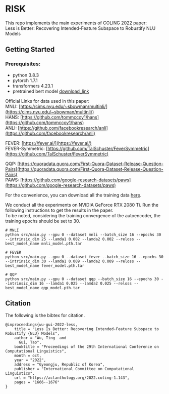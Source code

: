 # RISK
This repo implements the main experiments of COLING 2022 paper:   
Less is Better: Recovering Intended-Feature Subspace to Robustify NLU Models

## Getting Started 

### Prerequisites:
- python 3.8.3
- pytorch 1.7.1
- transformers 4.23.1
- pretrained bert model [download_link](https://s3.amazonaws.com/models.huggingface.co/bert/bert-base-uncased.tar.gz)

Official Links for data used in this paper:   
MNLI:  [https://cims.nyu.edu/~sbowman/multinli/](https://cims.nyu.edu/~sbowman/multinli/)     
HANS:  [https://github.com/tommccoy1/hans](https://github.com/tommccoy1/hans)    
ANLI:  [https://github.com/facebookresearch/anli](https://github.com/facebookresearch/anli)  

FEVER: [https://fever.ai/](https://fever.ai/)     
FEVER-Symmetric: [https://github.com/TalSchuster/FeverSymmetric](https://github.com/TalSchuster/FeverSymmetric)     

QQP:   [https://quoradata.quora.com/First-Quora-Dataset-Release-Question-Pairs](https://quoradata.quora.com/First-Quora-Dataset-Release-Question-Pairs)   
PAWS:  [https://github.com/google-research-datasets/paws](https://github.com/google-research-datasets/paws)

For the convenience, you can download all the training data [here](https://drive.google.com/drive/folders/1aleJytl3SAKdGBsxZbxznwusINOnTAzh?usp=share_link).

We conduct all the experiments on NVIDIA GeForce RTX 2080 Ti. Run the following instructions to get the results in the paper.     
To be noted, considering the training convergence of the autoencoder, the training epochs should be set to 30.


```
# MNLI 
python src/main.py --gpu 0 --dataset mnli --batch_size 16 --epochs 30 --intrinsic_dim 25 --lamda1 0.002 --lamda2 0.002 --reloss --best_model_name mnli_model.pth.tar

# FEVER
python src/main.py --gpu 0 --dataset fever --batch_size 16 --epochs 30 --intrinsic_dim 30 --lamda1 0.009 --lamda2 0.009 --reloss --best_model_name fever_model.pth.tar

# QQP
python src/main.py --gpu 0 --dataset qqp --batch_size 16 --epochs 30 --intrinsic_dim 16 --lamda1 0.025 --lamda2 0.025 --reloss --best_model_name qqp_model.pth.tar
```

## Citation
The following is the bibtex for citation.
```
@inproceedings{wu-gui-2022-less,
    title = "Less Is Better: Recovering Intended-Feature Subspace to Robustify {NLU} Models",
    author = "Wu, Ting  and
      Gui, Tao",
    booktitle = "Proceedings of the 29th International Conference on Computational Linguistics",
    month = oct,
    year = "2022",
    address = "Gyeongju, Republic of Korea",
    publisher = "International Committee on Computational Linguistics",
    url = "https://aclanthology.org/2022.coling-1.143",
    pages = "1666--1676"
}

```

